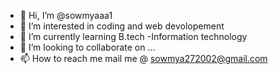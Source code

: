 - 👋 Hi, I’m @sowmyaaa1
- 👀 I’m interested in coding and web devolopement
- 🌱 I’m currently learning B.tech -Information technology
- 💞️ I’m looking to collaborate on ...
- 📫 How to reach me mail me @ sowmya272002@gmail.com

<!---
sowmyaaa1/sowmyaaa1 is a ✨ special ✨ repository because its `README.md` (this file) appears on your GitHub profile.
You can click the Preview link to take a look at your changes.
--->
